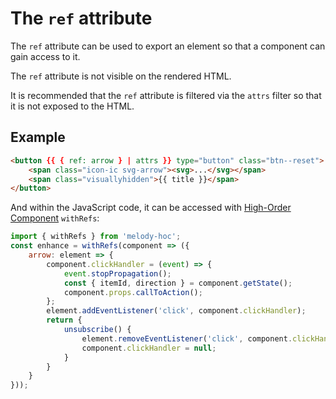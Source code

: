 # The `ref` attribute

The `ref` attribute can be used to export an element so that a component can gain access to it.

The `ref` attribute is not visible on the rendered HTML.

It is recommended that the `ref` attribute is filtered via the `attrs` filter so that it is not exposed to the HTML.

## Example
```html
<button {{ { ref: arrow } | attrs }} type="button" class="btn--reset">
    <span class="icon-ic svg-arrow"><svg>...</svg></span>
    <span class="visuallyhidden">{{ title }}</span>
</button>
```
And within the JavaScript code, it can be accessed with [High-Order Component](/documentation/advanced/hoc) `withRefs`:
```js
import { withRefs } from 'melody-hoc';
const enhance = withRefs(component => ({
    arrow: element => {
        component.clickHandler = (event) => {
            event.stopPropagation();
            const { itemId, direction } = component.getState();
            component.props.callToAction();
        };
        element.addEventListener('click', component.clickHandler);
        return {
            unsubscribe() {
                element.removeEventListener('click', component.clickHandler);
                component.clickHandler = null;
            }
        }
    }
}));
```
